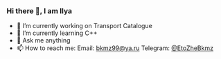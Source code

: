 ### Hi there 👋, I am Ilya

- 🔭 I’m currently working on Transport Catalogue
- 🌱 I’m currently learning C++
- 💬 Ask me anything
- 📫 How to reach me:
Email: [bkmz99@ya.ru](mailto:bkmz99@ya.ru)
Telegram: [@EtoZheBkmz](https://t.me/EtoZheBkmz)

<!--
**Bkmz100/Bkmz100** is a ✨ _special_ ✨ repository because its `README.md` (this file) appears on your GitHub profile.

Here are some ideas to get you started:

- 🔭 I’m currently working on ...
- 🌱 I’m currently learning ...
- 👯 I’m looking to collaborate on ...
- 🤔 I’m looking for help with ...
- 💬 Ask me about ...
- 📫 How to reach me: ...
- 😄 Pronouns: ...
- ⚡ Fun fact: ...
-->
